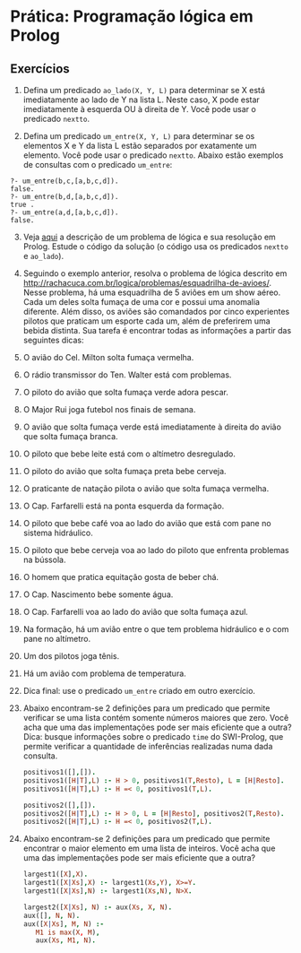 # Prática: Programação lógica em Prolog


## Exercícios


1. Defina um predicado `ao_lado(X, Y, L)` para determinar se X está imediatamente ao lado de Y na lista L. Neste caso, X pode estar imediatamente à esquerda OU à direita de Y. Você pode usar o predicado `nextto`.

2. Defina um predicado `um_entre(X, Y, L)` para determinar se os elementos X e Y da lista L estão separados por exatamente um elemento. Você pode usar o predicado `nextto`. Abaixo estão exemplos de consultas com o predicado `um_entre`:
```
?- um_entre(b,c,[a,b,c,d]).
false.
?- um_entre(b,d,[a,b,c,d]).
true .
?- um_entre(a,d,[a,b,c,d]).
false.
```

3. Veja [aqui](Einstein.md) a descrição de um problema de lógica e sua resolução em Prolog. Estude o código da solução (o código usa os predicados `nextto` e `ao_lado`).

4. Seguindo o exemplo anterior, resolva o problema de lógica descrito em http://rachacuca.com.br/logica/problemas/esquadrilha-de-avioes/. Nesse problema, há uma esquadrilha de 5 aviões em um show aéreo. Cada um deles solta fumaça de uma cor e possui uma anomalia diferente. Além disso, os aviões são comandados por cinco experientes pilotos que praticam um esporte cada um, além de preferirem uma bebida distinta. Sua tarefa é encontrar todas as informações a partir das seguintes dicas:  
  1. O avião do Cel. Milton solta fumaça vermelha.
  2. O rádio transmissor do Ten. Walter está com problemas.
  3. O piloto do avião que solta fumaça verde adora pescar.
  4. O Major Rui joga futebol nos finais de semana.
  5. O avião que solta fumaça verde está imediatamente à direita do avião que solta fumaça branca.
  6. O piloto que bebe leite está com o altímetro desregulado.
  7. O piloto do avião que solta fumaça preta bebe cerveja.
  8. O praticante de natação pilota o avião que solta fumaça vermelha.
  9. O Cap. Farfarelli está na ponta esquerda da formação.
  10. O piloto que bebe café voa ao lado do avião que está com pane no sistema hidráulico.
  11. O piloto que bebe cerveja voa ao lado do piloto que enfrenta problemas na bússola.
  12. O homem que pratica equitação gosta de beber chá.
  13. O Cap. Nascimento bebe somente água.
  14. O Cap. Farfarelli voa ao lado do avião que solta fumaça azul.
  15. Na formação, há um avião entre o que tem problema hidráulico e o com pane no altímetro.
  16. Um dos pilotos joga tênis.
  17. Há um avião com problema de temperatura.
  18. Dica final: use o predicado `um_entre` criado em outro exercício.

5. Abaixo encontram-se 2 definições para um predicado que permite verificar se uma lista contém somente números maiores que zero. Você acha que uma das implementações pode ser mais eficiente que a outra? Dica: busque informações sobre o predicado `time` do SWI-Prolog, que permite verificar a quantidade de inferências realizadas numa dada consulta.

   ```prolog
   positivos1([],[]).
   positivos1([H|T],L) :- H > 0, positivos1(T,Resto), L = [H|Resto].
   positivos1([H|T],L) :- H =< 0, positivos1(T,L).

   positivos2([],[]).
   positivos2([H|T],L) :- H > 0, L = [H|Resto], positivos2(T,Resto).
   positivos2([H|T],L) :- H =< 0, positivos2(T,L).
   ```

6. Abaixo encontram-se 2 definições para um predicado que permite encontrar o maior elemento em uma lista de inteiros. Você acha que uma das implementações pode ser mais eficiente que a outra?

   ```prolog
   largest1([X],X).
   largest1([X|Xs],X) :- largest1(Xs,Y), X>=Y.
   largest1([X|Xs],N) :- largest1(Xs,N), N>X.

   largest2([X|Xs], N) :- aux(Xs, X, N).
   aux([], N, N).
   aux([X|Xs], M, N) :-
      M1 is max(X, M),
      aux(Xs, M1, N).
```
